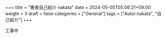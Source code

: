 +++
title = "著者自己紹介 nakata"
date = 2024-05-05T05:06:21+09:00
weight = 3
draft = false
categories = ["General"]
tags = ["Autor:nakata", "自己紹介"]
+++

工事中
